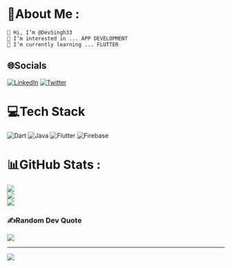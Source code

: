 # 💫About Me :

    👋 Hi, I’m @DevSingh33
    👀 I’m interested in ... APP DEVELOPMENT
    🌱 I’m currently learning ... FLUTTER
    



## 🌐Socials
[![LinkedIn](https://img.shields.io/badge/LinkedIn-%230077B5.svg?logo=linkedin&logoColor=white)](https://www.linkedin.com/in/devender-singh-a23512226) [![Twitter](https://img.shields.io/badge/Twitter-%231DA1F2.svg?logo=Twitter&logoColor=white)](https://twitter.com/QazQweDev) 

# 💻Tech Stack
![Dart](https://img.shields.io/badge/dart-%230175C2.svg?style=for-the-badge&logo=dart&logoColor=white) ![Java](https://img.shields.io/badge/java-%23ED8B00.svg?style=for-the-badge&logo=java&logoColor=white) ![Flutter](https://img.shields.io/badge/Flutter-%2302569B.svg?style=for-the-badge&logo=Flutter&logoColor=white) ![Firebase](https://img.shields.io/badge/firebase-%23039BE5.svg?style=for-the-badge&logo=firebase)
# 📊GitHub Stats :
![](https://github-readme-stats.vercel.app/api?username=DevSingh33&theme=tokyonight&hide_border=false&include_all_commits=false&count_private=false)<br/>
![](https://github-readme-streak-stats.herokuapp.com/?user=DevSingh33&theme=tokyonight&hide_border=false)<br/>
![](https://github-readme-stats.vercel.app/api/top-langs/?username=DevSingh33&theme=tokyonight&hide_border=false&include_all_commits=false&count_private=false&layout=compact)

### ✍️Random Dev Quote
![](https://quotes-github-readme.vercel.app/api?type=horizontal&theme=radical)



---
[![](https://visitcount.itsvg.in/api?id=DevSingh33&icon=0&color=0)](https://visitcount.itsvg.in)
